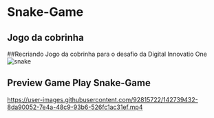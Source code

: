 # Snake-Game
## Jogo da cobrinha
##Recriando Jogo da cobrinha para o desafio da Digital Innovatio One
![snake](https://user-images.githubusercontent.com/92815722/142739407-4638bbc4-2b1e-422e-a153-494e27ffd460.png)

## Preview Game Play Snake-Game
https://user-images.githubusercontent.com/92815722/142739432-8da90052-7e4a-48c9-93b6-526fc1ac31ef.mp4

